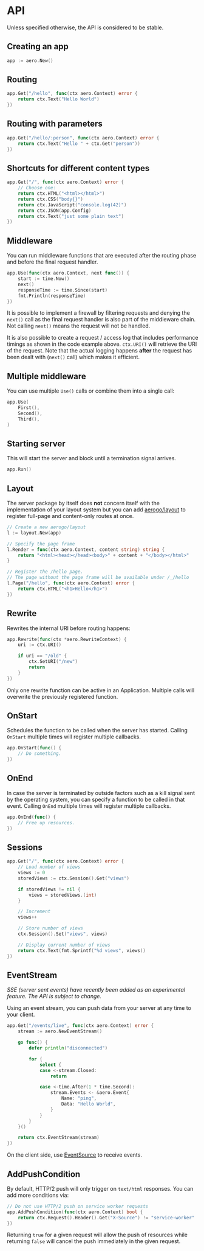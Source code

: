 # API

Unless specified otherwise, the API is considered to be stable.

## Creating an app

```go
app := aero.New()
```

## Routing

```go
app.Get("/hello", func(ctx aero.Context) error {
	return ctx.Text("Hello World")
})
```

## Routing with parameters

```go
app.Get("/hello/:person", func(ctx aero.Context) error {
	return ctx.Text("Hello " + ctx.Get("person"))
})
```

## Shortcuts for different content types

```go
app.Get("/", func(ctx aero.Context) error {
	// Choose one:
	return ctx.HTML("<html></html>")
	return ctx.CSS("body{}")
	return ctx.JavaScript("console.log(42)")
	return ctx.JSON(app.Config)
	return ctx.Text("just some plain text")
})
```

## Middleware

You can run middleware functions that are executed after the routing phase and before the final request handler.

```go
app.Use(func(ctx aero.Context, next func()) {
	start := time.Now()
	next()
	responseTime := time.Since(start)
	fmt.Println(responseTime)
})
```

It is possible to implement a firewall by filtering requests and denying the `next()` call as the final request handler is also part of the middleware chain. Not calling `next()` means the request will not be handled.

It is also possible to create a request / access log that includes performance timings as shown in the code example above. `ctx.URI()` will retrieve the URI of the request. Note that the actual logging happens **after** the request has been dealt with (`next()` call) which makes it efficient.

## Multiple middleware

You can use multiple `Use()` calls or combine them into a single call:

```go
app.Use(
	First(),
	Second(),
	Third(),
)
```

## Starting server

This will start the server and block until a termination signal arrives.

```go
app.Run()
```

## Layout

The server package by itself does **not** concern itself with the implementation of your layout system but you can add [aerogo/layout](https://github.com/aerogo/layout) to register full-page and content-only routes at once.

```go
// Create a new aerogo/layout
l := layout.New(app)

// Specify the page frame
l.Render = func(ctx aero.Context, content string) string {
	return "<html><head></head><body>" + content + "</body></html>"
}

// Register the /hello page.
// The page without the page frame will be available under /_/hello
l.Page("/hello", func(ctx aero.Context) error {
	return ctx.HTML("<h1>Hello</h1>")
})
```

## Rewrite

Rewrites the internal URI before routing happens:

```go
app.Rewrite(func(ctx *aero.RewriteContext) {
	uri := ctx.URI()

	if uri == "/old" {
		ctx.SetURI("/new")
		return
	}
})
```

Only one rewrite function can be active in an Application. Multiple calls will overwrite the previously registered function.

## OnStart

Schedules the function to be called when the server has started. Calling `OnStart` multiple times will register multiple callbacks.

```go
app.OnStart(func() {
	// Do something.
})
```

## OnEnd

In case the server is terminated by outside factors such as a kill signal sent by the operating system, you can specify a function to be called in that event. Calling `OnEnd` multiple times will register multiple callbacks.

```go
app.OnEnd(func() {
	// Free up resources.
})
```

## Sessions

```go
app.Get("/", func(ctx aero.Context) error {
	// Load number of views
	views := 0
	storedViews := ctx.Session().Get("views")

	if storedViews != nil {
		views = storedViews.(int)
	}

	// Increment
	views++

	// Store number of views
	ctx.Session().Set("views", views)

	// Display current number of views
	return ctx.Text(fmt.Sprintf("%d views", views))
})
```

## EventStream

*SSE (server sent events) have recently been added as an experimental feature. The API is subject to change.*

Using an event stream, you can push data from your server at any time to your client.

```go
app.Get("/events/live", func(ctx aero.Context) error {
	stream := aero.NewEventStream()

	go func() {
		defer println("disconnected")

		for {
			select {
			case <-stream.Closed:
				return

			case <-time.After(1 * time.Second):
				stream.Events <- &aero.Event{
					Name: "ping",
					Data: "Hello World",
				}
			}
		}
	}()

	return ctx.EventStream(stream)
})
```

On the client side, use [EventSource](https://developer.mozilla.org/en-US/docs/Web/API/EventSource#Examples) to receive events.

## AddPushCondition

By default, HTTP/2 push will only trigger on `text/html` responses. You can add more conditions via:

```go
// Do not use HTTP/2 push on service worker requests
app.AddPushCondition(func(ctx aero.Context) bool {
	return ctx.Request().Header().Get("X-Source") != "service-worker"
})
```

Returning `true` for a given request will allow the push of resources while returning `false` will cancel the push immediately in the given request.